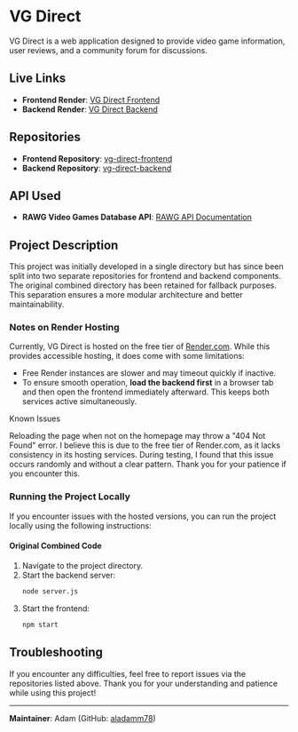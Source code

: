 # VG Direct

VG Direct is a web application designed to provide video game information, user reviews, and a community forum for discussions.

## Live Links

- **Frontend Render**: [VG Direct Frontend](https://vg-direct-frontend.onrender.com/)
- **Backend Render**: [VG Direct Backend](https://vg-direct-backend-1.onrender.com/)

## Repositories

- **Frontend Repository**: [vg-direct-frontend](https://github.com/aladamm78/vg-direct-frontend)
- **Backend Repository**: [vg-direct-backend](https://github.com/aladamm78/vg-direct-backend)

## API Used

- **RAWG Video Games Database API**: [RAWG API Documentation](https://rawg.io/apidocs)

## Project Description

This project was initially developed in a single directory but has since been split into two separate repositories for frontend and backend components. The original combined directory has been retained for fallback purposes. This separation ensures a more modular architecture and better maintainability.

### Notes on Render Hosting

Currently, VG Direct is hosted on the free tier of [Render.com](https://render.com/). While this provides accessible hosting, it does come with some limitations:

- Free Render instances are slower and may timeout quickly if inactive.
- To ensure smooth operation, **load the backend first** in a browser tab and then open the frontend immediately afterward. This keeps both services active simultaneously.

Known Issues

Reloading the page when not on the homepage may throw a "404 Not Found" error. I believe this is due to the free tier of Render.com, as it lacks consistency in its hosting services. During testing, I found that this issue occurs randomly and without a clear pattern. Thank you for your patience if you encounter this.

### Running the Project Locally

If you encounter issues with the hosted versions, you can run the project locally using the following instructions:

#### Original Combined Code

1. Navigate to the project directory.
2. Start the backend server:
   ```bash
   node server.js
   ```
3. Start the frontend:
   ```bash
   npm start
   ```
## Troubleshooting

If you encounter any difficulties, feel free to report issues via the repositories listed above. Thank you for your understanding and patience while using this project!

---

**Maintainer**: Adam (GitHub: [aladamm78](https://github.com/aladamm78))
